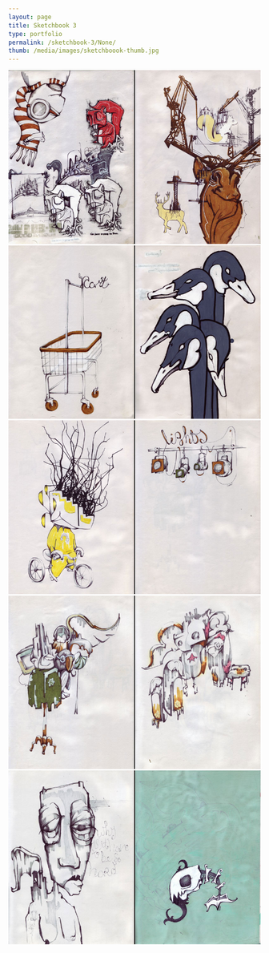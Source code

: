 ```yaml
---
layout: page
title: Sketchbook 3 
type: portfolio
permalink: /sketchbook-3/None/
thumb: /media/images/sketchboook-thumb.jpg
---
```




![](/media/images/sketchboook1.jpg)
![](/media/images/sketchboook2.jpg)
![](/media/images/sketchboook3.jpg)
![](/media/images/sketchboook4.jpg)
![](/media/images/sketchboook5.jpg)